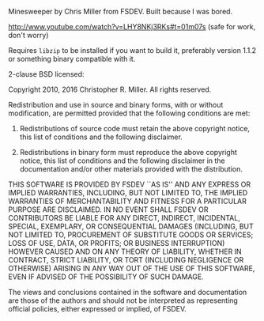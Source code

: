 Minesweeper by Chris Miller from FSDEV.  Built because I was bored.

http://www.youtube.com/watch?v=LHY8NKj3RKs#t=01m07s (safe for work, don't worry)

Requires `libzip` to be installed if you want to build it, preferably
version 1.1.2 or something binary compatible with it.

2-clause BSD licensed:

Copyright 2010, 2016 Christopher R. Miller. All rights reserved.

Redistribution and use in source and binary forms, with or without modification,
are permitted provided that the following conditions are met:

   1. Redistributions of source code must retain the above copyright notice,
      this list of conditions and the following disclaimer.

   2. Redistributions in binary form must reproduce the above copyright notice,
      this list of conditions and the following disclaimer in the documentation
      and/or other materials provided with the distribution.

THIS SOFTWARE IS PROVIDED BY FSDEV ``AS IS'' AND ANY EXPRESS OR IMPLIED
WARRANTIES, INCLUDING, BUT NOT LIMITED TO, THE IMPLIED WARRANTIES OF
MERCHANTABILITY AND FITNESS FOR A PARTICULAR PURPOSE ARE DISCLAIMED. IN NO EVENT
SHALL FSDEV OR CONTRIBUTORS BE LIABLE FOR ANY DIRECT, INDIRECT, INCIDENTAL,
SPECIAL, EXEMPLARY, OR CONSEQUENTIAL DAMAGES (INCLUDING, BUT NOT LIMITED TO,
PROCUREMENT OF SUBSTITUTE GOODS OR SERVICES; LOSS OF USE, DATA, OR PROFITS; OR
BUSINESS INTERRUPTION) HOWEVER CAUSED AND ON ANY THEORY OF LIABILITY, WHETHER IN
CONTRACT, STRICT LIABILITY, OR TORT (INCLUDING NEGLIGENCE OR OTHERWISE) ARISING
IN ANY WAY OUT OF THE USE OF THIS SOFTWARE, EVEN IF ADVISED OF THE POSSIBILITY
OF SUCH DAMAGE.

The views and conclusions contained in the software and documentation are those
of the authors and should not be interpreted as representing official policies,
either expressed or implied, of FSDEV.
